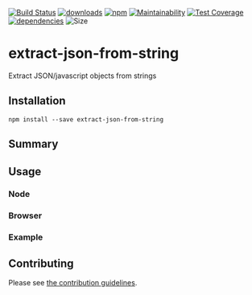 [![Build Status](https://travis-ci.org/tandrewnichols/extract-json-from-string.png)](https://travis-ci.org/tandrewnichols/extract-json-from-string) [![downloads](http://img.shields.io/npm/dm/extract-json-from-string.svg)](https://npmjs.org/package/extract-json-from-string) [![npm](http://img.shields.io/npm/v/extract-json-from-string.svg)](https://npmjs.org/package/extract-json-from-string) [![Maintainability](https://api.codeclimate.com/v1/badges/placeholder/maintainability)](https://codeclimate.com/github/tandrewnichols/extract-json-from-string/maintainability) [![Test Coverage](https://api.codeclimate.com/v1/badges/placeholder/test_coverage)](https://codeclimate.com/github/tandrewnichols/extract-json-from-string/test_coverage) [![dependencies](https://david-dm.org/tandrewnichols/extract-json-from-string.png)](https://david-dm.org/tandrewnichols/extract-json-from-string) ![Size](https://img.shields.io/badge/size-368b-brightgreen.svg)

# extract-json-from-string

Extract JSON/javascript objects from strings

## Installation

`npm install --save extract-json-from-string`

## Summary

## Usage

### Node
### Browser

### Example

## Contributing

Please see [the contribution guidelines](CONTRIBUTING.md).
